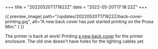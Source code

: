 +++
title = "20220520T171822Z"
date  = "2022-05-20T17:18:22Z"
+++

{{
    preview_image(
        path="/updates/20220520T171822Z/back-cover-printing.jpg",
        alt="A new back cover has just started printing on the Prusa Mini."
    )
}}

The printer is back at work! Printing [a new back cover](https://github.com/hannobraun/prusa-mini-enclosure/tree/main/accessories/covers) for the printer enclosure. The old one doesn't have holes for the lighting cables yet.
